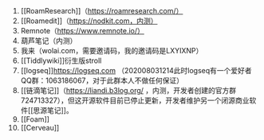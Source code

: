 1. [[RoamResearch]]（https://roamresearch.com/）
2. [[Roamedit]]（https://nodkit.com，内测）
3. Remnote（https://www.remnote.io/）
4. 葫芦笔记（内测）
5. 我来（wolai.com，需要邀请码，我的邀请码是LXYIXNP）
6. [[Tiddlywiki]]衍生版stroll
7. [[logseq]]https://logseq.com （202008031214此时logseq有一个爱好者QQ群：1063186067，对于此群本人不做任何保证）
8. [[链滴笔记]]（https://liandi.b3log.org/ ，内测，开发者创建的官方群724713327），但这开源软件目前已停止更新，开发者维护另一个闭源商业软件[[思源笔记]]。
9. [[Foam]]
10. [[Cerveau]]